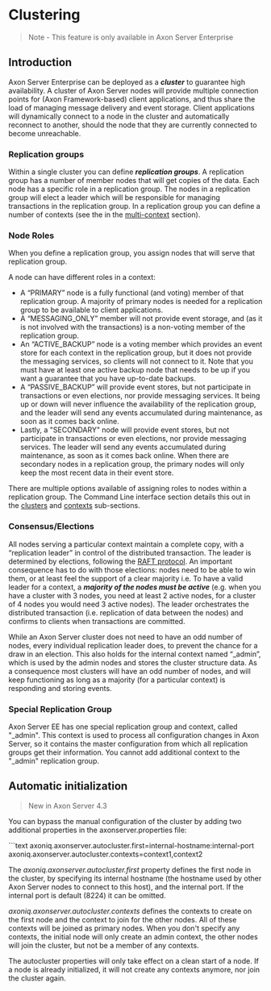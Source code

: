 # Clustering

> Note - This feature is only available in Axon Server Enterprise

## Introduction

Axon Server Enterprise can be deployed as a _**cluster**_ to guarantee high availability. A cluster of Axon Server nodes will provide multiple connection points for \(Axon Framework-based\) client applications, and thus share the load of managing message delivery and event storage. Client applications will dynamically connect to a node in the cluster and automatically reconnect to another, should the node that they are currently connected to become unreachable.‌

### Replication groups

Within a single cluster you can define _**replication groups**_. A replication group has a number of member nodes that will get copies of the data. Each node has a specific role in a replication group. The nodes in a replication group will elect a 
leader which will be responsible for managing transactions in the replication group. In a replication group you can define a number of contexts (see the in the [multi-context](multi-context.md) section).  
 

### Node Roles

When you define a replication group, you assign nodes that will serve that replication group.

A node can have different roles in a context:

* A “PRIMARY” node is a fully functional \(and voting\) member of that replication group. 
A majority of primary nodes is needed for a replication group to be available to client applications.
* A “MESSAGING\_ONLY” member will not provide event storage, and \(as it is not involved with the transactions\) is a non-voting member of the replication group.
* An “ACTIVE\_BACKUP” node is a voting member which provides an event store for each context in the replication group, but it does not provide the messaging services, so clients will not connect to it. Note that you must have at least one active backup node that needs to be up if you want a guarantee that you have up-to-date backups.
* A “PASSIVE\_BACKUP” will provide event stores, but not participate in transactions or even elections, nor provide messaging services. It being up or down will never influence the availability of the replication group, and the leader will send any events accumulated during maintenance, as soon as it comes back online.
* Lastly, a "SECONDARY" node will provide event stores, but not participate in transactions or even elections, nor provide messaging services. The leader will send any events accumulated during maintenance, as soon as it comes back online. When there 
are secondary nodes in a replication group, the primary nodes will only keep the most recent data in their event store. 

There are multiple options available of assigning roles to nodes within a replication group. The Command Line interface section details this out in the [clusters](admin-configuration/command-line-interface.md#cluster-enterprise-edition-only) and [contexts](admin-configuration/command-line-interface.md#context-enterprise-edition-only) sub-sections.

### Consensus/Elections

All nodes serving a particular context maintain a complete copy, with a “replication leader” in control of the distributed transaction. The leader is determined by elections, following the [RAFT protocol](https://raft.github.io/). An important consequence has to do with those elections: nodes need to be able to win them, or at least feel the support of a clear majority i.e. To have a valid leader for a context, a _**majority of the nodes must be active**_ \(e.g. when you have a cluster with 3 nodes, you need at least 2 active nodes, for a cluster of 4 nodes you would need 3 active nodes\).‌ The leader orchestrates the distributed transaction \(i.e. replication of data between the nodes\) and confirms to clients when transactions are committed.

While an Axon Server cluster does not need to have an odd number of nodes, every individual replication leader does, to prevent the chance for a draw in an election. This also holds for the internal context named “\_admin”, which is used by the admin nodes and stores the cluster structure data. As a consequence most clusters will have an odd number of nodes, and will keep functioning as long as a majority \(for a particular context\) is responding and storing events.

### Special Replication Group

Axon Server EE has one special replication group and context, called "\_admin". This context is used to process all configuration changes in Axon Server, so it contains the master configuration from which all replication groups get their information.‌
You cannot add additional context to the "\_admin" replication group.

## Automatic initialization <a id="automatic-initialization"></a>

> New in Axon Server 4.3

You can bypass the manual configuration of the cluster by adding two additional properties in the axonserver.properties file:

\`\`\`text axoniq.axonserver.autocluster.first=internal-hostname:internal-port axoniq.axonserver.autocluster.contexts=context1,context2

The _axoniq.axonserver.autocluster.first_ property defines the first node in the cluster, by specifying its internal hostname \(the hostname used by other Axon Server nodes to connect to this host\), and the internal port. If the internal port is default \(8224\) it can be omitted.‌

_axoniq.axonserver.autocluster.contexts_ defines the contexts to create on the first node and the context to join for the other nodes. All of these contexts will be joined as primary nodes. When you don't specify any contexts, the initial node will only create an admin context, the other nodes will join the cluster, but not be a member of any contexts.‌

The autocluster properties will only take effect on a clean start of a node. If a node is already initialized, it will not create any contexts anymore, nor join the cluster again.‌

